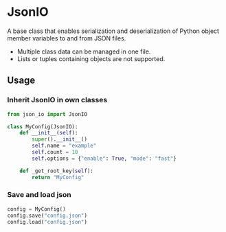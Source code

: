 
# JsonIO

A base class that enables serialization and deserialization of Python object member variables to and from JSON files.
* Multiple class data can be managed in one file.
* Lists or tuples containing objects are not supported.

## Usage
### Inherit JsonIO in own classes
```python
from json_io import JsonIO

class MyConfig(JsonIO):
    def __init__(self):
        super().__init__()
        self.name = "example"
        self.count = 10
        self.options = {"enable": True, "mode": "fast"}

    def _get_root_key(self):
        return "MyConfig"
```
### Save and load json
```py
config = MyConfig()
config.save("config.json")
config.load("config.json")
```